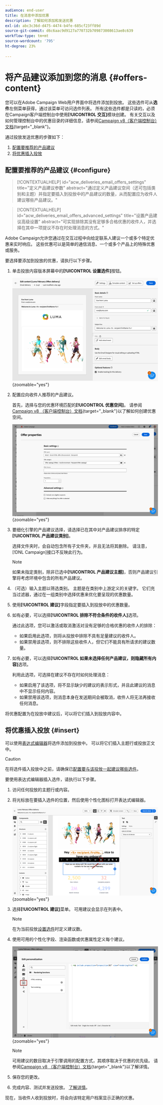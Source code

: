 ```yaml
---
audience: end-user
title: 在消息中添加优惠
description: 了解如何添加和发送优惠
exl-id: abc3c36d-d475-4474-b4fe-685cf23ff89d
source-git-commit: d6c6aac9d9127a770732b709873008613ae8c639
workflow-type: tm+mt
source-wordcount: '795'
ht-degree: 23%

---
```


# 将产品建议添加到您的消息 {#offers-content}

您可以在Adobe Campaign Web用户界面中将选件添加到投放。 这些选件可从&#x200B;**选件**&#x200B;左侧菜单获得，通过该菜单可访问选件列表。 所有这些选件都是只读的，必须在Campaign客户端控制台中使用&#x200B;**[!UICONTROL 交互]**&#x200B;模块创建。 有关交互以及如何管理控制台中的优惠目录的详细信息，请参阅[Campaign v8（客户端控制台）文档](https://experienceleague.adobe.com/docs/campaign/campaign-v8/offers/interaction.html?lang=zh-Hans){target="_blank"}。

通过投放发送优惠的步骤如下：

1. [配置要推荐的产品建议](#configure)
1. [将优惠插入投放](#insert)

## 配置要推荐的产品建议 {#configure}

>[!CONTEXTUALHELP]
>id="acw_deliveries_email_offers_settings"
>title="定义产品建议参数"
>abstract="通过定义产品建议空间（还可包括类别和主题）并指定要插入到投放中的产品建议的数量，从而配置应为收件人建议哪些产品建议。"

>[!CONTEXTUALHELP]
>id="acw_deliveries_email_offers_advanced_settings"
>title="设置产品建议高级设置"
>abstract="可实现排除其没有足够多合格优惠的收件人，并选择在其中一项提议不存在时处理消息的方式。"

Adobe Campaign允许您通过在交互过程中向给定联系人建议一个或多个特定优惠来实时响应。 这些优惠可以是简单的通信消息、一个或多个产品上的特殊优惠或服务。

要选择要添加到投放的优惠，请执行以下步骤。

1. 单击投放内容版本屏幕中的&#x200B;**[!UICONTROL 设置选件]**&#x200B;按钮。

   ![在投放内容版本屏幕中显示选件设置按钮的屏幕截图](assets/offer-setup.png){zoomable="yes"}

1. 配置应向收件人推荐的产品建议。

   首先，选择与您的优惠环境匹配的&#x200B;**[!UICONTROL 优惠空间]**。 请参阅[Campaign v8 （客户端控制台）文档](https://experienceleague.adobe.com/docs/campaign/campaign-v8/offers/interaction-settings/interaction-offer-spaces.html?lang=zh-Hans){target="_blank"}以了解如何创建优惠空间。

   ![显示优惠创建内容中的优惠空间选择的屏幕截图](assets/offer-create-content.png){zoomable="yes"}

1. 要细化引擎的产品建议选择，请选择已在其中对产品建议排序的特定&#x200B;**[!UICONTROL 产品建议类别]**。

   选择文件夹时，会自动包含所有子文件夹，并且无法将其删除。 请注意，[!DNL Campaign]接口不反映此行为。

   >[!NOTE]
   >
   >如果未指定类别，除非已选中&#x200B;**[!UICONTROL 产品建议主题]**，否则产品建议引擎将考虑环境中包含的所有产品建议。

1. （可选）输入主题以筛选类别。 主题是在类别中上游定义的关键字。 它们充当过滤器，通过在一组类别中选择优惠来优化要呈现的优惠数量。

1. 使用&#x200B;**[!UICONTROL 建议]**&#x200B;字段指定要插入到投放中的优惠数量。

1. 如有必要，可以选择&#x200B;**[!UICONTROL 排除不符合条件的收件人]**&#x200B;选项。

   通过此选项，您可以激活或取消激活对没有足够的合格优惠的收件人的排除：

   * 如果启用此选项，则将从投放中排除不具有足量建议的收件人。
   * 如果禁用该选项，则不排除这些收件人，但它们不能具有所请求的建议数量。

1. 如有必要，可以选择&#x200B;**[!UICONTROL 如果未选择任何产品建议，则隐藏所有内容]**&#x200B;选项。

   利用此选项，可选择在建议不存在时如何处理消息：

   * 如果启用了该选项，将不显示缺少的建议的表示形式，并且此建议的消息中不显示任何内容。
   * 如果禁用该选项，则消息本身在发送期间会被取消，收件人将无法再接收任何消息。

将优惠配置为在投放中建议后，可以将它们插入到投放内容中。

## 将优惠插入投放 {#insert}

可以使用[表达式编辑器](../personalization/gs-personalization.md#access)将选件添加到投放中。 可以将它们插入主题行或投放正文中。

>[!CAUTION]
>
>在将选件插入投放中之前，请确保已[配置要与该投放一起建议哪些选件](#configure)。

要使用表达式编辑器插入选件，请执行以下步骤。

1. 访问任何投放的主题行或内容。

1. 将光标放在要插入选件的位置，然后使用个性化图标打开表达式编辑器。

   ![显示用于打开表达式编辑器的个性化图标的屏幕截图](assets/offer-insert-perso-icon.png){zoomable="yes"}

1. 选择&#x200B;**[!UICONTROL 建议]**&#x200B;菜单。 可用建议会显示在列表中。

   >[!NOTE]
   >
   >在为当前投放[设置选件](#configure)时定义建议数。

1. 使用可用的个性化字段、渲染函数或优惠属性定义每个建议。

   ![显示插入投放内容中的选件的屏幕截图](assets/offer-inserted.png){zoomable="yes"}

   >[!NOTE]
   >
   >可用建议的数目取决于引擎调用的配置方式，其顺序取决于优惠的优先级。 请参阅[Campaign v8 （客户端控制台）文档](https://experienceleague.adobe.com/docs/campaign/campaign-v8/offers/interaction-best-practices.html?lang=zh-Hans){target="_blank"}以了解详情。

1. 保存您的更改。

1. 完成内容、测试并发送投放。 [了解详情](gs-messages.md)。

现在，当收件人收到投放时，将会向该特定用户档案显示正确的优惠。